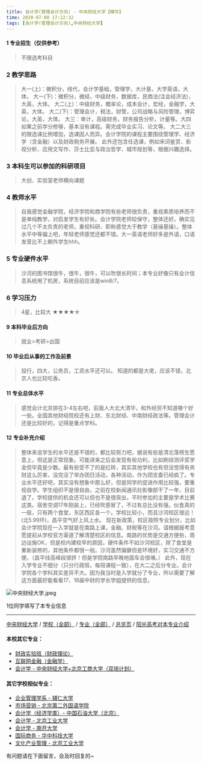 ```yaml
---
title: 会计学(管理会计方向) - 中央财经大学【精华】
time: 2020-07-08 17:22:32
tags: [会计学(管理会计方向),中央财经大学]
---
```

#### 1 专业招生（仅供参考）  
> 不限选考科目 


### 2 教学思路
> 大一(上)：微积分，线代，会计学基础，管理学，大计基，大学英语，大体。
大一(下)：微积分，微经，中级财务，数据库，民商法(注会经济法)，大英，大体。
大二(上)：中级财务，概率论，成本会计，宏经，金融学，大英，大体。
大二(下)：管理会计，税法，财管，公司战略与风险管理，博弈论，大英，大体。
大三：审计，高级财务，财务报告分析，计量等。大四如果之前学分修够，基本没有课程。需完成毕业实习、论文等。
大二大三的限选课比例增加，选课因人而异。会计学院的课程主要围绕管理学、经济学（含金融）以及财政税务开展。
此外还包含任选课，例如宋词鉴赏、影视分析、应用文写作、莎士比亚与政治哲学、城市规划等，根据兴趣选择。


### 3 本科生可以参加的科研项目
>  大创、实验室老师横向课题


### 4 教师水平
> 自我感觉金融学院，经济学院和商学院有些老师很负责，重视素质培养而不是单纯教学，对启发学生有好处。会计学院老师较保守，整体还好。确实见过几个不太负责的老师，重视科研、职称感觉大于教学（基操基操）。整体水平中等偏上吧，年轻老师感觉还都不错。大一英语老师好多是外请，口语发音比不上朝外学生hhh。


### 5 专业硬件水平
> 沙河的图书馆很牛，很牛，很牛，可以吹很长时间；本专业好像只有会计信息系统用了机房，系统目前应该是win8/7。

### 6 学习压力
>4星，比较大
★★★★☆


#### 9 本科毕业后方向
> 就业>考研>出国


#### 10 毕业后从事的工作及前景
> 投行，四大，公务员，工资水平还可以。
知道的都是大佬，应该不错，北京人也比较吃香。


#### 11 专业总体水平
> 感觉会计北京排在3-4左右吧，前面人大北大清华，和外经贸不知道哪个好一些。全国其他财经院校还有上财、东北财经、中南财经政法等。管理会计还是比较好的，记得是重点学科。



#### 12 专业补充介绍
> 整体来说学生的水平还是不错的，都比较努力吧，据说有些是清北落榜生愿意上，但这是正常现象。可能进来之后会发现有些功利，比如刷综测评奖学金但毕竟是少数。最有些受不了的是红砖，其实其他学校也有但没觉得有央财这么厉害，没完没了举办团日活动，各种活动，作为团支委已经疯了。专业水平还好吧，其实没有想象中那么好，但是同学的促进作用比较强，要重视自学。学生组织不是很自由，之前在校新闻通讯社影像部干了一年，目前退了。学校提供的机会还可以但也不是很突出，平时参加的主要是学术比赛这类。宿舍空调17年刚装上，已经吹感冒了，不过有总比没有强。伙食真的一般，只有两个食堂，东区西区各一个。学校比较小，而且沙河校区很远！(北5.99环)，昌平空气好上风上水。
现在新政策，校区按照专业划分，比如会计学院现在一入学就是在南路上课，金融、财税等在沙河。请根据报考意愿提前从学校官方渠道了解清楚校区的信息。南路的优势是交通方便些，周边设施OK，但是校内建校早的原因，硬件条件不如沙河校区，除了食堂是重新装修的，其他条件都很一般。沙河虽然偏僻但是环境好，实习交通不方便。（昌平线高峰段很挤！但是学院南路早晚地面车会很堵。）
此外，现在入学专业不细分（只分行政班，每班课程一致），在大二之后分专业。会计学院各个学科其实差异不大。因为我当时是入学就分了专业，所以需要了解这方面最好能看看17、18届中财的学长学姐提供的信息。

![中央财经大学.jpeg](http://upload-images.jianshu.io/upload_images/6206192-e88bdb97a0318fd2.jpeg?imageMogr2/auto-orient/strip%7CimageView2/2/w/1240)


1位同学填写了本专业信息
***
[中央财经大学](https://univgo.github.io/2020/07/08/16164b551300) / [学校（全部）](https://univgo.github.io/2020/07/08/3efa6bcca419) / [专业（全部）](https://univgo.github.io/2020/07/08/2d4c6d3552c2) / [总览页](https://univgo.github.io/2020/07/08/445daeb4fa00) / [阳光高考对本专业介绍](http://gaokao.chsi.com.cn/sch/zyk/view.do?schId=73394630&specId=73385284
)
#### 本校其它专业：
- [财政实验班（财政理论）](https://univgo.github.io/2020/07/08/543b7d175909)
- [互联网金融（金融学）](https://univgo.github.io/2020/07/08/6125dd390a4c)
- [会计学 - 中央财经大学+北京工商大学（双培计划）](https://univgo.github.io/2020/07/08/efa86b1a5d45)

#### 其它学校相似专业：
- [企业管理学系 - 辅仁大学](https://univgo.github.io/2020/07/08/482d9a4ad3ed)
- [市场营销 - 北京第二外国语学院](https://univgo.github.io/2020/07/08/cf0b0e5e8405)
- [会计学（经济学类）- 中国石油大学（北京）](https://univgo.github.io/2020/07/08/0f3705d4ade4)
- [会计学 - 北京工业大学](https://univgo.github.io/2020/07/08/010c80d0566b)
- [会计学 - 南开大学](https://univgo.github.io/2020/07/08/9580eaa61496)
- [国际商务 - 华中科技大学](https://univgo.github.io/2020/07/08/9d00ee9d91e8)
- [文化产业管理 - 北京工业大学](https://univgo.github.io/2020/07/08/45a980a6b8c6)

有问题请在下面留言，会及时回复的~